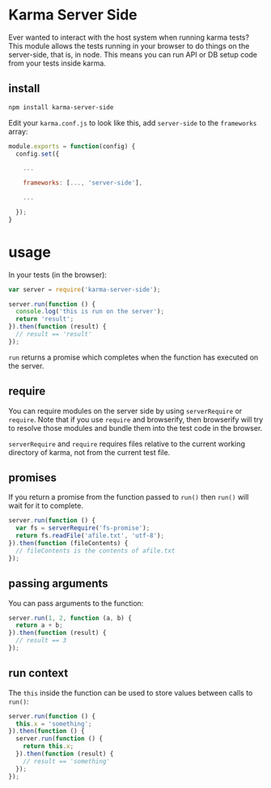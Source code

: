 # Karma Server Side

Ever wanted to interact with the host system when running karma tests? This module allows the tests running in your browser to do things on the server-side, that is, in node. This means you can run API or DB setup code from your tests inside karma.

## install

```sh
npm install karma-server-side
```

Edit your `karma.conf.js` to look like this, add `server-side` to the `frameworks` array:

```js
module.exports = function(config) {
  config.set({

    ...

    frameworks: [..., 'server-side'],

    ...

  });
}
```

# usage

In your tests (in the browser):

```js
var server = require('karma-server-side');

server.run(function () {
  console.log('this is run on the server');
  return 'result';
}).then(function (result) {
  // result == 'result'
});
```

`run` returns a promise which completes when the function has executed on the server.

## require

You can require modules on the server side by using `serverRequire` or `require`. Note that if you use `require` and browserify, then browserify will try to resolve those modules and bundle them into the test code in the browser.

`serverRequire` and `require` requires files relative to the current working directory of karma, not from the current test file.

## promises

If you return a promise from the function passed to `run()` then `run()` will wait for it to complete.

```js
server.run(function () {
  var fs = serverRequire('fs-promise');
  return fs.readFile('afile.txt', 'utf-8');
}).then(function (fileContents) {
  // fileContents is the contents of afile.txt
});
```

## passing arguments

You can pass arguments to the function:

```js
server.run(1, 2, function (a, b) {
  return a + b;
}).then(function (result) {
  // result == 3
});
```

## run context

The `this` inside the function can be used to store values between calls to `run()`:

```js
server.run(function () {
  this.x = 'something';
}).then(function () {
  server.run(function () {
    return this.x;
  }).then(function (result) {
    // result == 'something'
  });
});
```
